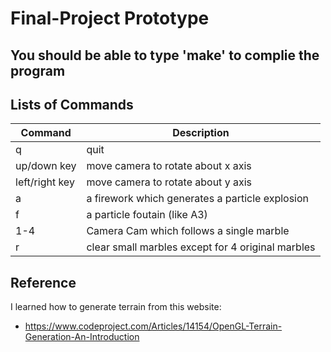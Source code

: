 # Final-Project Prototype
## You should be able to type 'make' to complie the program 

## Lists of Commands  
| Command  | Description  |
|---|---|
| q  | quit  |
| up/down key  | move camera to rotate about x axis  |
| left/right key  | move camera to rotate about y axis |
| a  | a firework which generates a particle explosion  |   
| f  | a particle foutain (like A3)  |
| 1-4 | Camera Cam which follows a single marble |
| r | clear small marbles except for 4 original marbles |

## Reference
I learned how to generate terrain from this website:
- https://www.codeproject.com/Articles/14154/OpenGL-Terrain-Generation-An-Introduction

